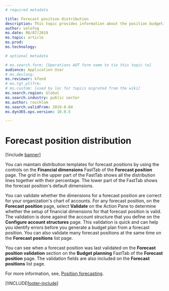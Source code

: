 ```yaml
---
# required metadata

title: Forecast position distribution
description: This topic provides information about the position budgeting functionality that is available for the public sector. 
author: velofog
ms.date: 08/07/2019
ms.topic: article
ms.prod: 
ms.technology: 

# optional metadata

# ms.search.form: [Operations AOT form name to tie this topic to]
audience: Application User
# ms.devlang: 
ms.reviewer: kfend
# ms.tgt_pltfrm: 
# ms.custom: [used by loc for topics migrated from the wiki]
ms.search.region: Global
ms.search.industry: public sector
ms.author: roschlom
ms.search.validFrom: 2019-8-04
ms.dyn365.ops.version: 10.0.5

---
```


# Forecast position distribution 

[!include [banner](../includes/banner.md)]

 
You can maintain distribution templates for forecast positions by using the controls on the **Financial dimensions** FastTab of the **Forecast position** page. The grid in the upper part of the FastTab shows all the distribution lines together with their percentage. The lower part of the FastTab shows the forecast position's default dimensions.

You can validate whether the dimensions for a forecast position are correct for your organization's chart of accounts. For any forecast position, on the **Forecast position** page, select **Validate** on the Action Pane to determine whether the setup of financial dimensions for that forecast position is valid. The validation is done against the account structure that you define on the **Configure account structures** page. This validation is quick and can help you identify errors before you generate a budget plan from a forecast position. You can also validate many forecast positions at the same time on the **Forecast positions** list page.

You can see when a forecast position was last validated on the **Forecast position validation** section on the **Budget planning** FastTab of the **Forecast position** page. The validation fields are also included on the **Forecast positions** list page.

For more information, see, [Position forecasting](../budgeting/position-forecasting.md).


[!INCLUDE[footer-include](../../includes/footer-banner.md)]